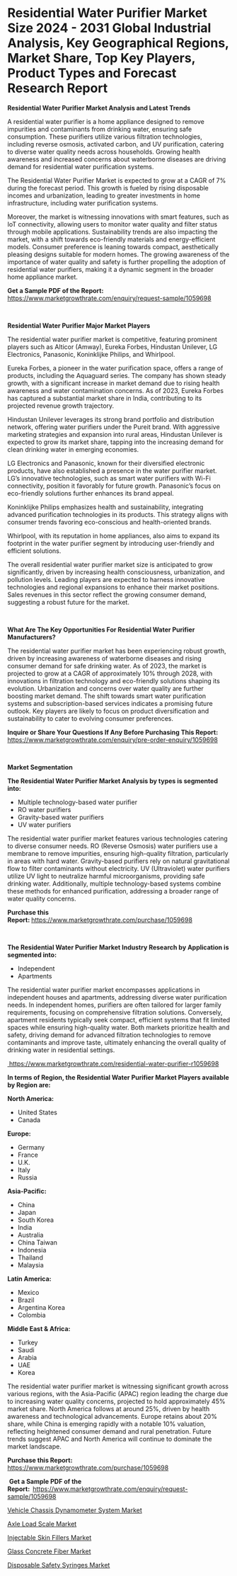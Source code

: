 <p><h1>Residential Water Purifier Market Size 2024 - 2031 Global Industrial Analysis, Key Geographical Regions, Market Share, Top Key Players, Product Types and Forecast Research Report</h1></p><p><strong>Residential Water Purifier Market Analysis and Latest Trends</strong></p>
<p><p>A residential water purifier is a home appliance designed to remove impurities and contaminants from drinking water, ensuring safe consumption. These purifiers utilize various filtration technologies, including reverse osmosis, activated carbon, and UV purification, catering to diverse water quality needs across households. Growing health awareness and increased concerns about waterborne diseases are driving demand for residential water purification systems. </p><p>The Residential Water Purifier Market is expected to grow at a CAGR of 7% during the forecast period. This growth is fueled by rising disposable incomes and urbanization, leading to greater investments in home infrastructure, including water purification systems. </p><p>Moreover, the market is witnessing innovations with smart features, such as IoT connectivity, allowing users to monitor water quality and filter status through mobile applications. Sustainability trends are also impacting the market, with a shift towards eco-friendly materials and energy-efficient models. Consumer preference is leaning towards compact, aesthetically pleasing designs suitable for modern homes. The growing awareness of the importance of water quality and safety is further propelling the adoption of residential water purifiers, making it a dynamic segment in the broader home appliance market.</p></p>
<p><strong>Get a Sample PDF of the Report:&nbsp;</strong> <a href="https://www.marketgrowthrate.com/enquiry/request-sample/1059698">https://www.marketgrowthrate.com/enquiry/request-sample/1059698</a></p>
<p>&nbsp;</p>
<p><strong>Residential Water Purifier Major Market Players</strong></p>
<p><p>The residential water purifier market is competitive, featuring prominent players such as Alticor (Amway), Eureka Forbes, Hindustan Unilever, LG Electronics, Panasonic, Koninklijke Philips, and Whirlpool. </p><p>Eureka Forbes, a pioneer in the water purification space, offers a range of products, including the Aquaguard series. The company has shown steady growth, with a significant increase in market demand due to rising health awareness and water contamination concerns. As of 2023, Eureka Forbes has captured a substantial market share in India, contributing to its projected revenue growth trajectory.</p><p>Hindustan Unilever leverages its strong brand portfolio and distribution network, offering water purifiers under the Pureit brand. With aggressive marketing strategies and expansion into rural areas, Hindustan Unilever is expected to grow its market share, tapping into the increasing demand for clean drinking water in emerging economies.</p><p>LG Electronics and Panasonic, known for their diversified electronic products, have also established a presence in the water purifier market. LG’s innovative technologies, such as smart water purifiers with Wi-Fi connectivity, position it favorably for future growth. Panasonic’s focus on eco-friendly solutions further enhances its brand appeal.</p><p>Koninklijke Philips emphasizes health and sustainability, integrating advanced purification technologies in its products. This strategy aligns with consumer trends favoring eco-conscious and health-oriented brands.</p><p>Whirlpool, with its reputation in home appliances, also aims to expand its footprint in the water purifier segment by introducing user-friendly and efficient solutions.</p><p>The overall residential water purifier market size is anticipated to grow significantly, driven by increasing health consciousness, urbanization, and pollution levels. Leading players are expected to harness innovative technologies and regional expansions to enhance their market positions. Sales revenues in this sector reflect the growing consumer demand, suggesting a robust future for the market.</p></p>
<p>&nbsp;</p>
<p><strong>What Are The Key Opportunities For Residential Water Purifier Manufacturers?</strong></p>
<p><p>The residential water purifier market has been experiencing robust growth, driven by increasing awareness of waterborne diseases and rising consumer demand for safe drinking water. As of 2023, the market is projected to grow at a CAGR of approximately 10% through 2028, with innovations in filtration technology and eco-friendly solutions shaping its evolution. Urbanization and concerns over water quality are further boosting market demand. The shift towards smart water purification systems and subscription-based services indicates a promising future outlook. Key players are likely to focus on product diversification and sustainability to cater to evolving consumer preferences.</p></p>
<p><strong>Inquire or Share Your Questions If Any Before Purchasing This Report:</strong> <a href="https://www.marketgrowthrate.com/enquiry/pre-order-enquiry/1059698">https://www.marketgrowthrate.com/enquiry/pre-order-enquiry/1059698</a></p>
<p>&nbsp;</p>
<p><strong>Market Segmentation</strong></p>
<p><strong>The Residential Water Purifier Market Analysis by types is segmented into:</strong></p>
<p><ul><li>Multiple technology-based water purifier</li><li>RO water purifiers</li><li>Gravity-based water purifiers</li><li>UV water purifiers</li></ul></p>
<p><p>The residential water purifier market features various technologies catering to diverse consumer needs. RO (Reverse Osmosis) water purifiers use a membrane to remove impurities, ensuring high-quality filtration, particularly in areas with hard water. Gravity-based purifiers rely on natural gravitational flow to filter contaminants without electricity. UV (Ultraviolet) water purifiers utilize UV light to neutralize harmful microorganisms, providing safe drinking water. Additionally, multiple technology-based systems combine these methods for enhanced purification, addressing a broader range of water quality concerns.</p></p>
<p><strong>Purchase this Report:&nbsp;</strong><a href="https://www.marketgrowthrate.com/purchase/1059698">https://www.marketgrowthrate.com/purchase/1059698</a></p>
<p>&nbsp;</p>
<p><strong>The Residential Water Purifier Market Industry Research by Application is segmented into:</strong></p>
<p><ul><li>Independent</li><li>Apartments</li></ul></p>
<p><p>The residential water purifier market encompasses applications in independent houses and apartments, addressing diverse water purification needs. In independent homes, purifiers are often tailored for larger family requirements, focusing on comprehensive filtration solutions. Conversely, apartment residents typically seek compact, efficient systems that fit limited spaces while ensuring high-quality water. Both markets prioritize health and safety, driving demand for advanced filtration technologies to remove contaminants and improve taste, ultimately enhancing the overall quality of drinking water in residential settings.</p></p>
<p><a href="https://www.marketgrowthrate.com/residential-water-purifier-r1059698">&nbsp;https://www.marketgrowthrate.com/residential-water-purifier-r1059698</a></p>
<p><strong>In terms of Region, the Residential Water Purifier Market Players available by Region are:</strong></p>
<p>
    <p> <strong> North America: </strong>
        <ul>
            <li>United States</li>
            <li>Canada</li>
        </ul>
        </p> 
    <p> <strong> Europe: </strong>
        <ul>
            <li>Germany</li>
            <li>France</li>
            <li>U.K.</li>
            <li>Italy</li>
            <li>Russia</li>
        </ul>
        </p> 
    <p> <strong> Asia-Pacific: </strong>
        <ul>
            <li>China</li>
            <li>Japan</li>
            <li>South Korea</li>
            <li>India</li>
            <li>Australia</li>
            <li>China Taiwan</li>
            <li>Indonesia</li>
            <li>Thailand</li>
            <li>Malaysia</li>
        </ul>
        </p> 
    <p> <strong> Latin America: </strong>
        <ul>
            <li>Mexico</li>
            <li>Brazil</li>
            <li>Argentina Korea</li>
            <li>Colombia</li>
        </ul>
        </p> 
    <p> <strong> Middle East & Africa: </strong>
        <ul>
            <li>Turkey</li>
            <li>Saudi</li>
            <li>Arabia</li>
            <li>UAE</li>
            <li>Korea</li>
        </ul>
    </p>
    </p>
<p><p>The residential water purifier market is witnessing significant growth across various regions, with the Asia-Pacific (APAC) region leading the charge due to increasing water quality concerns, projected to hold approximately 45% market share. North America follows at around 25%, driven by health awareness and technological advancements. Europe retains about 20% share, while China is emerging rapidly with a notable 10% valuation, reflecting heightened consumer demand and rural penetration. Future trends suggest APAC and North America will continue to dominate the market landscape.</p></p>
<p><strong>Purchase this Report: </strong><a href="https://www.marketgrowthrate.com/purchase/1059698">https://www.marketgrowthrate.com/purchase/1059698</a></p>
<p>&nbsp;<strong>Get a Sample PDF of the Report:&nbsp;&nbsp;</strong><a href="https://www.marketgrowthrate.com/enquiry/request-sample/1059698">https://www.marketgrowthrate.com/enquiry/request-sample/1059698</a></p>
<p><strong></strong></p>
<p><p><a href="https://issuu.com/reportprime-2/docs/vehicle-chassis-dynamometer-system-_6c3cba0f3a5841">Vehicle Chassis Dynamometer System Market</a></p><p><a href="https://www.linkedin.com/pulse/insights-axle-load-scale-market-size-which-expanding-ol2me?trackingId=KA6X%2FhYeQvCjDG8K7%2FcpbQ%3D%3D">Axle Load Scale Market</a></p><p><a href="https://issuu.com/reportprime-2/docs/injectable-skin-fillers-market-size_44b18ea09309fa">Injectable Skin Fillers Market</a></p><p><a href="https://medium.com/@krishnaknhne/strategic-market-insights-navigating-the-global-glass-concrete-fiber-market-landscape-2024-2031-713c4f19cc72?postPublishedType=repub">Glass Concrete Fiber Market</a></p><p><a href="https://github.com/RickHolmes3/Market-Research-Report-List-6/blob/main/disposable-safety-syringes-market.md">Disposable Safety Syringes Market</a></p></p>